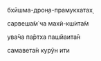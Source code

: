 бхӣшма-дрон̣а-прамукхатах̣

сарвеша̄м̇ ча махӣ-кш́ита̄м

ува̄ча па̄ртха паш́йаита̄н

самавета̄н курӯн ити